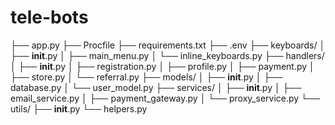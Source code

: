 # tele-bots
├── app.py
├── Procfile
├── requirements.txt
├── .env
├── keyboards/
│   ├── __init__.py
│   ├── main_menu.py
│   └── inline_keyboards.py
├── handlers/
│   ├── __init__.py
│   ├── registration.py
│   ├── profile.py
│   ├── payment.py
│   ├── store.py
│   └── referral.py
├── models/
│   ├── __init__.py
│   ├── database.py
│   └── user_model.py
├── services/
│   ├── __init__.py
│   ├── email_service.py
│   ├── payment_gateway.py
│   └── proxy_service.py
└── utils/
    ├── __init__.py
    └── helpers.py
